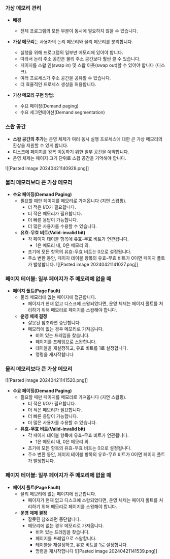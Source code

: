 ### 가상 메모리 관리

- **배경**
    
    - 전체 프로그램의 모든 부분이 동시에 필요하지 않을 수 있습니다.
- **가상 메모리**는 사용자의 논리 메모리와 물리 메모리를 분리합니다.
    
    - 실행을 위해 프로그램의 일부만 메모리에 있어야 합니다.
    - 따라서 논리 주소 공간은 물리 주소 공간보다 훨씬 클 수 있습니다.
    - 페이지를 스왑 인(swap in) 및 스왑 아웃(swap out)할 수 있어야 합니다 (디스크).
    - 여러 프로세스가 주소 공간을 공유할 수 있습니다.
    - 더 효율적인 프로세스 생성을 허용합니다.
- **가상 메모리 구현 방법**:
    
    - 수요 페이징(Demand paging)
    - 수요 세그먼테이션(Demand segmentation)

### 스왑 공간

- **스왑 공간의 추가**는 운영 체제가 여러 동시 실행 프로세스에 대한 큰 가상 메모리의 환상을 지원할 수 있게 합니다.
- 디스크에 페이지를 왕복 이동하기 위한 일부 공간을 예약합니다.
- 운영 체제는 페이지 크기 단위로 스왑 공간을 기억해야 합니다.

![[Pasted image 20240421140928.png]]


### 물리 메모리보다 큰 가상 메모리

- **수요 페이징(Demand Paging)**
    - 필요할 때만 페이지를 메모리로 가져옵니다 (지연 스왑핑).
        - 더 적은 I/O가 필요합니다.
        - 더 적은 메모리가 필요합니다.
        - 더 빠른 응답이 가능합니다.
        - 더 많은 사용자를 수용할 수 있습니다.
    - **유효-무효 비트(Valid-invalid bit)**
        - 각 페이지 테이블 항목에 유효-무효 비트가 연관됩니다.
            - 1은 메모리 내, 0은 메모리 외.
        - 초기에 모든 항목의 유효-무효 비트는 0으로 설정됩니다.
        - 주소 변환 동안, 페이지 테이블 항목의 유효-무효 비트가 0이면 페이지 폴트가 발생합니다.
![[Pasted image 20240421141027.png]]
### 페이지 테이블: 일부 페이지가 주 메모리에 없을 때

- **페이지 폴트(Page Fault)**
    - 물리 메모리에 없는 페이지에 접근합니다.
        - 페이지가 현재 없고 디스크에 스왑되었다면, 운영 체제는 페이지 폴트를 처리하기 위해 메모리로 페이지를 스왑해야 합니다.
    - **운영 체제 결정**
        - 잘못된 참조라면 중단합니다.
        - 메모리에 없는 경우 메모리로 가져옵니다.
            - 비어 있는 프레임을 찾습니다.
            - 페이지를 프레임으로 스왑합니다.
            - 테이블을 재설정하고, 유효 비트를 1로 설정합니다.
            - 명령을 재시작합니다
### 물리 메모리보다 큰 가상 메모리
![[Pasted image 20240421141520.png]]
- **수요 페이징(Demand Paging)**
    - 필요할 때만 페이지를 메모리로 가져옵니다 (지연 스왑핑).
        - 더 적은 I/O가 필요합니다.
        - 더 적은 메모리가 필요합니다.
        - 더 빠른 응답이 가능합니다.
        - 더 많은 사용자를 수용할 수 있습니다.
    - **유효-무효 비트(Valid-invalid bit)**
        - 각 페이지 테이블 항목에 유효-무효 비트가 연관됩니다.
            - 1은 메모리 내, 0은 메모리 외.
        - 초기에 모든 항목의 유효-무효 비트는 0으로 설정됩니다.
        - 주소 변환 동안, 페이지 테이블 항목의 유효-무효 비트가 0이면 페이지 폴트가 발생합니다.

### 페이지 테이블: 일부 페이지가 주 메모리에 없을 때

- **페이지 폴트(Page Fault)**
    - 물리 메모리에 없는 페이지에 접근합니다.
        - 페이지가 현재 없고 디스크에 스왑되었다면, 운영 체제는 페이지 폴트를 처리하기 위해 메모리로 페이지를 스왑해야 합니다.
    - **운영 체제 결정**
        - 잘못된 참조라면 중단합니다.
        - 메모리에 없는 경우 메모리로 가져옵니다.
            - 비어 있는 프레임을 찾습니다.
            - 페이지를 프레임으로 스왑합니다.
            - 테이블을 재설정하고, 유효 비트를 1로 설정합니다.
            - 명령을 재시작합니다
![[Pasted image 20240421141539.png]]
